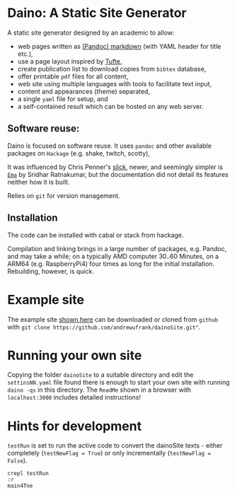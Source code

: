 #  Daino: A Static Site Generator
A static site generator designed by an academic to allow: 

- web pages written as [(Pandoc) markdown](https://pandoc.org/MANUAL.html#pandocs-markdown) (with YAML header for title etc.),
- use a page layout inspired by [Tufte](https://en.wikipedia.org/wiki/Edward_Tufte),
- create publication list to download copies from `bibtex` database,
- offer printable `pdf` files for all content,
- web site using multiple languages with tools to facilitate text input,
- content and appearances (theme) separated,
- a single `yaml` file for setup, and 
- a self-contained result which can be hosted on any web server.

## Software reuse:
Daino is focused on software reuse. It uses  `pandoc` and other available packages on `Hackage` (e.g. shake, twitch, scotty), 

It was influenced by Chris Penner's [slick](https://github.com/ChrisPenner/slick#readme), newer, and seemingly simpler is [`Ema`](`https://github.com/srid/ema`) by  Sridhar Ratnakumar, but the documentation did not detail its features neither how it is built.

Relies on `git` for version management.

## Installation

The code can be installed with cabal or stack from hackage. 

Compilation and linking brings in a large number of packages, e.g. Pandoc, and may take a while; on a typically AMD computer 30..60 Minutes, on a ARM64 (e.g. RaspberryPi4) four times as long for the initial installation. Rebuilding, however, is quick.

# Example site
The example site [shown here](https://daino.gerastree.at) can be downloaded or cloned   from `github` with `git clone https://github.com/andrewufrank/dainoSite.git"`.


# Running your own site
Copying the folder `dainoSite` to a suitable directory and edit the `settinsNN.yaml` file found there is enough to start your own site with running `daino -qs` in this directory. The `ReadMe` shown in a browser with `localhost:3000` includes detailed instructions! 

# Hints for development

`testRun` is set to run the active code to convert the dainoSite texts - either completely (`testNewFlag = True`) or only incrementally (`testNewFlag = False`).

    crepl testRun 
    :r
    main4Tne  

    
